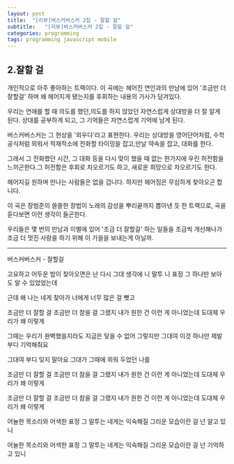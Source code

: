 ```yaml
---
layout: post
title:  "[리뷰]버스커버스커 2집 - 잘할 걸"
subtitle:   "[리뷰]버스커버스커 2집 - 잘할 걸"
categories: programming
tags: programming javascript mobile
---
```


## 2.잘할 걸
 
 개인적으로 아주 좋아하는 트랙이다. 이 곡에는 헤어진 연인과의 만남에 있어 '조금만 더 잘할걸' 하며 왜 헤어지게 됐는지를 후회하는 내용의 가사가 담겨있다.
 
 우리는 연애를 할 때 의도를 했던,의도를 하지 않았던 자연스럽게 상대방을 더 잘 알게 된다. 상대를 공부하게 되고, 그 기억들은 자연스럽게 기억에 남게 된다.
 
 버스커버스커는 그 현상을 '외우다'라고 표현한다. 우리는 상대방을 영어단어처럼, 수학공식처럼 외워서 적재적소에 전화할 타이밍을 잡고,만날 약속을 잡고, 대화를 한다.
 
 그래서 그 전화했던 시간, 그 대화 등을 다시 맞이 했을 때 없는 한가지에 우린 허전함을 느끼곤한다.그 허전함은 후회로 차오르기도 하고, 새로운 희망으로 차오르기도 한다.
 
헤어지길 원하며 만나는 사람들은 없을 겁니다.
하지만 헤어짐은 무심하게 찾아오곤 합니다.
 
 이 곡은 장범준의 쓸쓸한 창법이 노래의 감성을 뿌리끝까지 뽑아낸 듯 한 트랙으로, 곡을 듣다보면 이런 생각이 들곤한다.
 
 우리들은 몇 번의 만남과 이별에 있어 '조금 더 잘할걸' 하는 일들을 조금씩 개선해나가 조금 더 멋진 사랑을 하기 위해 이 가을을 보내는게 아닐까.
 
 
 ---
 
 
버스커버스커 - 잘할걸
 
 
고요하고 어두운 밤이 찾아오면은 난 다시 그대 생각에
니 말투 니 표정 그 하나만 보아도 알 수 있었었는데

근데 왜 나는 네게 찾아가
너에게 너무 많은 걸 뺏고

조금만 더 잘할 걸
조금만 더 참을 걸 그랬지 
내가 원한 건 이런 게 아니었는데
도대체 우리가 왜 이렇게

그때는 우리가 완벽했을지라도 지금은 닿을 수 없어
그렇지만 그대여 이것 하나만 제발 부디 기억해줘요

그대여 부디 잊지 말아요
그대가 그때에 외워 두었던 나를

조금만 더 잘할 걸
조금만 더 참을 걸 그랬지 
내가 원한 건 이런 게 아니었는데
도대체 우리가 왜 이렇게

조금만 더 잘할 걸
조금만 더 참을 걸 그랬지 
내가 원한 건 이런 게 아니었는데
도대체 우리가 왜 이렇게

어눌한 목소리와
어색한 표정 그 말투는
네게는 익숙해질 그리운 모습이란 걸 넌 알고 있니

어눌한 목소리와
어색한 표정 그 말투는
네게는 익숙해질 그리운 모습이란 걸 넌 기억하고 있니